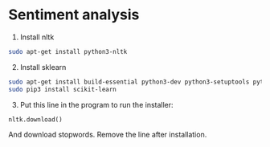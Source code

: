 # Sentiment analysis

1. Install nltk 

```bash
sudo apt-get install python3-nltk
```
 
2. Install sklearn
```bash  
sudo apt-get install build-essential python3-dev python3-setuptools python3-numpy python3-scipy libatlas-dev libatlas3gf-base python3-pip
sudo pip3 install scikit-learn
```

3. Put this line in the program to run the installer:
```python
nltk.download()
```
	
  And download stopwords.
  Remove the line after installation.  

